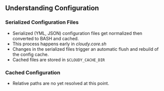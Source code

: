 <!--
id: dev_configuration
tags: ''
-->

## Understanding Configuration

### Serialized Configuration Files

* Serialized (YML, JSON) configuration files get normalized then converted to BASH and cached.
* This process happens early in _cloudy.core.sh_
* Changes in the serialized files trigger an automatic flush and rebuild of the config cache.
* Cached files are stored in `$CLOUDY_CACHE_DIR`

### Cached Configuration

* Relative paths are no yet resolved at this point.



